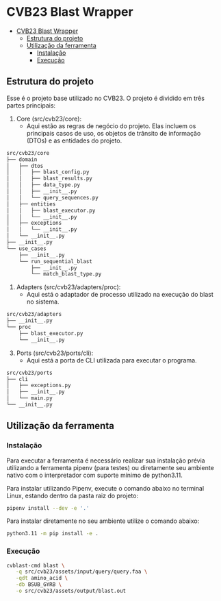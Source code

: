 # CVB23 Blast Wrapper

<!-- @import "[TOC]" {cmd="toc" depthFrom=1 depthTo=6 orderedList=false} -->

<!-- code_chunk_output -->

- [CVB23 Blast Wrapper](#cvb23-blast-wrapper)
  - [Estrutura do projeto](#estrutura-do-projeto)
  - [Utilização da ferramenta](#utilização-da-ferramenta)
    - [Instalação](#instalação)
    - [Execução](#execução)

<!-- /code_chunk_output -->

## Estrutura do projeto

Esse é o projeto base utilizado no CVB23. O projeto é dividido em três partes
principais:

1. Core (src/cvb23/core):
   * Aqui estão as regras de negócio do projeto. Elas incluem os principais
      casos de uso, os objetos de trânsito de informação (DTOs) e as entidades
      do projeto.

```bash
src/cvb23/core
├── domain
│   ├── dtos
│   │   ├── blast_config.py
│   │   ├── blast_results.py
│   │   ├── data_type.py
│   │   ├── __init__.py
│   │   └── query_sequences.py
│   ├── entities
│   │   ├── blast_executor.py
│   │   └── __init__.py
│   ├── exceptions
│   │   └── __init__.py
│   └── __init__.py
├── __init__.py
└── use_cases
    ├── __init__.py
    └── run_sequential_blast
        ├── __init__.py
        └── match_blast_type.py
```

1. Adapters (src/cvb23/adapters/proc):
   * Aqui está o adaptador de processo utilizado na execução do blast no
      sistema.

```bash
src/cvb23/adapters
├── __init__.py
└── proc
    ├── blast_executor.py
    └── __init__.py
```

3. Ports (src/cvb23/ports/cli):
   * Aqui está a porta de CLI utilizada para executar o programa.

```bash
src/cvb23/ports
├── cli
│   ├── exceptions.py
│   ├── __init__.py
│   └── main.py
└── __init__.py
```

## Utilização da ferramenta

### Instalação

Para executar a ferramenta é necessário realizar sua instalação prévia
utilizando a ferramenta pipenv (para testes) ou diretamente seu ambiente nativo
com o interpretador com suporte mínimo de python3.11.

Para instalar utilizando Pipenv, execute o comando abaixo no terminal Linux,
estando dentro da pasta raiz do projeto:

```bash
pipenv install --dev -e '.'
```

Para instalar diretamente no seu ambiente utilize o comando abaixo:

```bash
python3.11 -m pip install -e .
```


### Execução


```bash
cvblast-cmd blast \
   -q src/cvb23/assets/input/query/query.faa \
   -qdt amino_acid \
   -db BSUB_GYRB \
   -o src/cvb23/assets/output/blast.out
```
